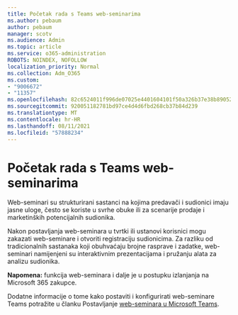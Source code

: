 ```yaml
---
title: Početak rada s Teams web-seminarima
ms.author: pebaum
author: pebaum
manager: scotv
ms.audience: Admin
ms.topic: article
ms.service: o365-administration
ROBOTS: NOINDEX, NOFOLLOW
localization_priority: Normal
ms.collection: Adm_O365
ms.custom:
- "9006672"
- "11357"
ms.openlocfilehash: 82c6524011f996de07025e4401604101f50a326b37e38b890524626325a01aaf
ms.sourcegitcommit: 920051182781bd97ce4d4d6fbd268cb37b84d239
ms.translationtype: MT
ms.contentlocale: hr-HR
ms.lasthandoff: 08/11/2021
ms.locfileid: "57888234"
---
```

# <a name="getting-started-with-teams-webinars"></a>Početak rada s Teams web-seminarima

Web-seminari su strukturirani sastanci na kojima predavači i sudionici imaju jasne uloge, često se koriste u svrhe obuke ili za scenarije prodaje i marketinških potencijalnih sudionika.

Nakon postavljanja web-seminara u tvrtki ili ustanovi korisnici mogu zakazati web-seminare i otvoriti registraciju sudionicima. Za razliku od tradicionalnih sastanaka koji obuhvaćaju brojne rasprave i zadatke, web-seminari namijenjeni su interaktivnim prezentacijama i pružanju alata za analizu sudionika.

**Napomena:** funkcija web-seminara i dalje je u postupku izlanjanja na Microsoft 365 zakupce. 

Dodatne informacije o tome kako postaviti i konfigurirati web-seminare Teams potražite u članku Postavljanje [web-seminara u Microsoft Teams](https://docs.microsoft.com/microsoftteams/set-up-webinars).